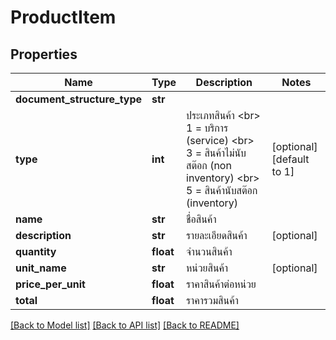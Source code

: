 # ProductItem

## Properties
Name | Type | Description | Notes
------------ | ------------- | ------------- | -------------
**document_structure_type** | **str** |  | 
**type** | **int** | ประเภทสินค้า &lt;br&gt; 1 &#x3D; บริการ (service) &lt;br&gt; 3 &#x3D; สินค้าไม่นับสต๊อก (non inventory) &lt;br&gt; 5 &#x3D; สินค้านับสต๊อก (inventory) | [optional] [default to 1]
**name** | **str** | ชื่อสินค้า | 
**description** | **str** | รายละเอียดสินค้า | [optional] 
**quantity** | **float** | จำนวนสินค้า | 
**unit_name** | **str** | หน่วยสินค้า | [optional] 
**price_per_unit** | **float** | ราคาสินค้าต่อหน่วย | 
**total** | **float** | ราคารวมสินค้า | 

[[Back to Model list]](../README.md#documentation-for-models) [[Back to API list]](../README.md#documentation-for-api-endpoints) [[Back to README]](../README.md)


